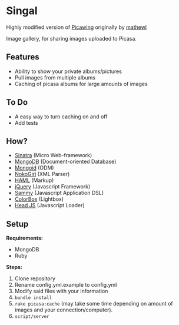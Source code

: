 Singal
==============

Highly modified version of [Picawing](http://github.com/matthewl/picawing) originally by [mathewl](http://github.com/matthewl)

Image gallery, for sharing images uploaded to Picasa.

Features
-------

* Ability to show your private albums/pictures
* Pull images from multiple albums
* Caching of picasa albums for large amounts of images

To Do
-----

* A easy way to turn caching on and off
* Add tests

How?
----

* [Sinatra](http://sinatrarb.com) (Micro Web-framework)
* [MongoDB](http://www.mongodb.org) (Document-oriented Database)
* [Mongoid](https://github.com/mongoid/mongoid) (ODM)
* [NokoGiri](http://nokogiri.org) (XML Parser)
* [HAML](http://haml-lang.com) (Markup)
* [jQuery](http://jquery.com) (Javascript Framework)
* [Sammy](http://sammyjs.org) (Javascript Application DSL)
* [ColorBox](http://colorpowered.com/colorbox) (Lightbox)
* [Head JS](http://headjs.com) (Javascript Loader)

Setup
-----
__Requirements:__

* MongoDB
* Ruby

__Steps:__

1. Clone repository
2. Rename config.yml.example to config.yml
3. Modify said files with your information
4. `bundle install`
6. `rake picasa:cache` (may take some time depending on amount of images and your connection/computer).
7. `script/server`
